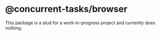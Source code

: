 # @concurrent-tasks/browser

This package is a stud for a work-in-progress project and currently does nothing.
